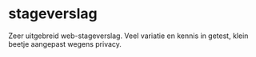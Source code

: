# stageverslag
 Zeer uitgebreid web-stageverslag. Veel variatie en kennis in getest, klein beetje aangepast wegens privacy.
